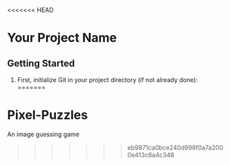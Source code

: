 <<<<<<< HEAD
# Your Project Name

## Getting Started

1. First, initialize Git in your project directory (if not already done):
=======
# Pixel-Puzzles
An image guessing game
>>>>>>> eb9871ca0bce240d998f0a7a2000e413c6a4c348
